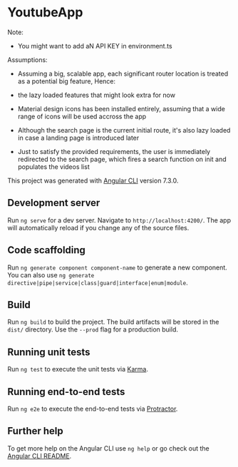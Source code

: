 # YoutubeApp

Note:

- You might want to add aN API KEY in environment.ts

Assumptions:

 - Assuming a big, scalable app, each significant router location is treated as a potential big feature, Hence:
 
  - the lazy loaded features that might    look extra for now
  - Material design icons has been installed entirely, assuming that a wide range of icons will be used accross the app 
  
 - Although the search page is the current initial route, it's also lazy loaded in case a landing page is introduced later

 - Just to satisfy the provided requirements, the user is immediately redirected to the search page, which fires a search function on init and populates the videos list

This project was generated with [Angular CLI](https://github.com/angular/angular-cli) version 7.3.0.

## Development server

Run `ng serve` for a dev server. Navigate to `http://localhost:4200/`. The app will automatically reload if you change any of the source files.

## Code scaffolding

Run `ng generate component component-name` to generate a new component. You can also use `ng generate directive|pipe|service|class|guard|interface|enum|module`.

## Build

Run `ng build` to build the project. The build artifacts will be stored in the `dist/` directory. Use the `--prod` flag for a production build.

## Running unit tests

Run `ng test` to execute the unit tests via [Karma](https://karma-runner.github.io).

## Running end-to-end tests

Run `ng e2e` to execute the end-to-end tests via [Protractor](http://www.protractortest.org/).

## Further help

To get more help on the Angular CLI use `ng help` or go check out the [Angular CLI README](https://github.com/angular/angular-cli/blob/master/README.md).
